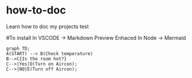 # how-to-doc
Learn how to doc my projects
test

#To install
In VSCODE -> Markdown Preview Enhaced
In Node -> Mermaid

```mermaid
graph TD;
A(START) --> B(Check temperature)
B-->C{Is the room hot?}
C-->|Yes|D(Turn on Aircon);
C-->|NO|E(Turn off Aircon);
